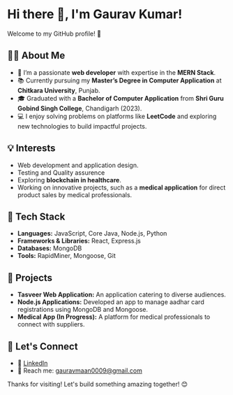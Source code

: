 # Hi there 👋, I'm Gaurav Kumar!  

Welcome to my GitHub profile! 🚀  

## 👨‍💻 About Me  

- 🌱 I’m a passionate **web developer** with expertise in the **MERN Stack**.  
- 📚 Currently pursuing my **Master’s Degree in Computer Application** at **Chitkara University**, Punjab.  
- 🎓 Graduated with a **Bachelor of Computer Application** from **Shri Guru Gobind Singh College**, Chandigarh (2023).  
- 💻 I enjoy solving problems on platforms like **LeetCode** and exploring new technologies to build impactful projects.  

## 💡 Interests  
- Web development and application design.
- Testing and Quality assurence
- Exploring **blockchain in healthcare**.  
- Working on innovative projects, such as a **medical application** for direct product sales by medical professionals.  

## 🔧 Tech Stack  
- **Languages:** JavaScript, Core Java, Node.js, Python 
- **Frameworks & Libraries:** React, Express.js  
- **Databases:** MongoDB  
- **Tools:** RapidMiner, Mongoose, Git  

## 🌟 Projects  
- **Tasveer Web Application:** An application catering to diverse audiences.  
- **Node.js Applications:** Developed an app to manage aadhar card registrations using MongoDB and Mongoose.  
- **Medical App (In Progress):** A platform for medical professionals to connect with suppliers.

## 🚀 Let's Connect  
- 💼 [LinkedIn](https://www.linkedin.com/in/gaurav-kumar0009/)
- 📧 Reach me: gauravmaan0009@gmail.com 

Thanks for visiting! Let's build something amazing together! 😊  
